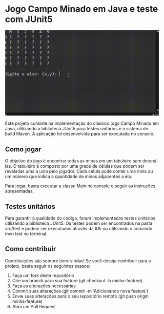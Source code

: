 # Jogo Campo Minado em Java e teste com JUnit5
![GIF](campo_minado_demostracao.gif)

Este projeto consiste na implementação do clássico jogo Campo Minado em Java, utilizando a biblioteca JUnit5 para testes unitários e o sistema de build Maven. A aplicação foi desenvolvida para ser executada no console.

## Como jogar
O objetivo do jogo é encontrar todas as minas em um tabuleiro sem detoná-las. O tabuleiro é composto por uma grade de células que podem ser reveladas uma a uma pelo jogador. Cada célula pode conter uma mina ou um número que indica a quantidade de minas adjacentes a ela.

Para jogar, basta executar a classe Main no console e seguir as instruções apresentadas.

## Testes unitários
Para garantir a qualidade do código, foram implementados testes unitários utilizando a biblioteca JUnit5. Os testes podem ser encontrados na pasta src/test e podem ser executados através da IDE ou utilizando o comando mvn test no terminal.

## Como contribuir
Contribuições são sempre bem-vindas! Se você deseja contribuir para o projeto, basta seguir os seguintes passos:

1. Faça um fork deste repositório
2. Crie um branch para sua feature (git checkout -b minha-feature)
3. Faça as alterações necessárias
4. Commit suas alterações (git commit -m 'Adicionando nova feature')
5. Envie suas alterações para o seu repositório remoto (git push origin minha-feature)
6. Abra um Pull Request
